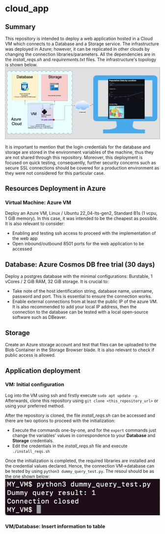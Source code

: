 # cloud_app

## Summary
This repository is intended to deploy a web application hosted in a Cloud VM which connects to a Database and a Storage service. The infrastructure was deployed in Azure; however, it can be replicated in other clouds by changing the connection libraries/parameters. All the dependencies are in the *install_reqs.sh* and *requirements.txt* files. The infrastructure's topology is shown below.
![alt text](image.png)


It is important to mention that the login credentials for the database and storage are stored in the environment variables of the machine, thus they are not shared through this repository. Moreover, this deployment is focused on quick testing, consequently, further security concerns such as secure SSL connections should be covered for a production environment as they were not considered for this particular case.

## Resources Deployment in Azure
### Virtual Machine: Azure VM
Deploy an Azure VM, Linux / Ubuntu 22_04-lts-gen2, Standard B1s (1 vcpu, 1 GiB memory). In this case, it was intended to be the cheapest as possible. It is also relevant to consider:
* Enabling and testing ssh access to proceed with the implementation of the web app
* Open inbound/outbound 8501 ports for the web application to be accessed

## Database: Azure Cosmos DB free trial (30 days)
Deploy a postgres database with the minimal configurations: Burstable, 1 vCores / 2 GiB RAM, 32 GiB storage. It is crucial to:
* Take note of the host identification string, database name, username, password and port. This is essential to ensure the connection works.
* Enable external connections from at least the public IP of the azure VM. It is also recommended to add your local IP address, then the connection to the database can be tested with a local open-source software such as DBeaver.

## Storage
Create an Azure storage account and test that files can be uploaded to the Blob Container in the Storage Browser blade. It is also relevant to check if public access is allowed.

## Application deployment
### VM: Initial configuration
Log into the VM using ssh and firstly execute ```sudo apt update -y```. Afterwards, clone this repository using ```git clone <this_repository_url>``` or using your preferred method.

After the repository is cloned, the file *install_reqs.sh* can be accessed and there are two options to proceed with the initialization:
* Execute the commands one-by-one, and for the ```export``` commands just change the variables' values in correspondence to your **Database** and **Storage** credentials.
* Edit the credentials in the *install_reqs.sh* file and execute ```./install_reqs.sh```

Once the initialization is completed, the required libraries are installed and the credential values declared. Hence, the connection VM->database can be tested by using ```python3 dummy_query_test.py```. The resoul should be as the one shown below:
![alt text](image-1.png)

### VM/Database: Insert information to table


